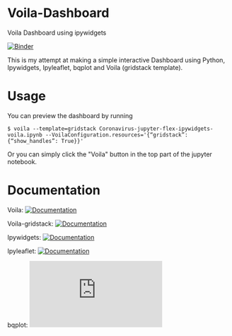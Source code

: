 # Voila-Dashboard
Voila Dashboard using ipywidgets

[![Binder](https://mybinder.org/badge_logo.svg)](https://mybinder.org/v2/gh/1230grams/Voila-Dashboard/master?filepath=Coronavirus-jupyter-flex-ipywidgets-voila.ipynb)

This is my attempt at making a simple interactive Dashboard using Python, Ipywidgets, Ipyleaflet, bqplot and Voila (gridstack template).

# Usage
You can preview the dashboard by running
```
$ voila --template=gridstack Coronavirus-jupyter-flex-ipywidgets-voila.ipynb --VoilaConfiguration.resources='{“gridstack”: {“show_handles”: True}}'
```
Or you can simply click the "Voila" button in the top part of the jupyter notebook.


# Documentation
Voila: [![Documentation](https://voila.readthedocs.io/en/stable/)](https://voila.readthedocs.io/en/stable/)

Voila-gridstack: [![Documentation](https://github.com/voila-dashboards/voila-gridstack)](https://github.com/voila-dashboards/voila-gridstack)

Ipywidgets: [![Documentation](https://ipywidgets.readthedocs.io/en/latest/)](https://ipywidgets.readthedocs.io/en/latest/)

Ipyleaflet: [![Documentation](https://ipyleaflet.readthedocs.io/en/latest/)](https://ipyleaflet.readthedocs.io/en/latest/)

bqplot: [![Documentation](https://bqplot.readthedocs.io/en/latest/index.html)](https://bqplot.readthedocs.io/en/latest/index.html)



